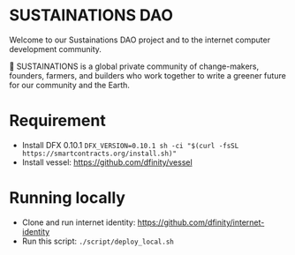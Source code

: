 # SUSTAINATIONS DAO

Welcome to our Sustainations DAO project and to the internet computer development community.

💚 SUSTAINATIONS is a global private community of change-makers, founders, farmers, and builders who work together to write a greener future for our community and the Earth.

# Requirement
- Install DFX 0.10.1
`DFX_VERSION=0.10.1 sh -ci "$(curl -fsSL https://smartcontracts.org/install.sh)"`
- Install vessel: https://github.com/dfinity/vessel

# Running locally
- Clone and run internet identity: https://github.com/dfinity/internet-identity
- Run this script: `./script/deploy_local.sh`